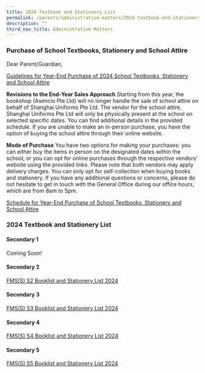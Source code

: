 ```yaml
---
title: 2024 Textbook and Stationery List
permalink: /parents/administrative-matters/2024-textbook-and-stationery-list/
description: ""
third_nav_title: Administrative Matters
---
```

### Purchase of School Textbooks, Stationery and School Attire


Dear Parent/Guardian,

<u>Guidelines for Year-End Purchase of 2024 School Textbooks, Stationery and School Attire</u>

**Revisions to the End-Year Sales Approach**
Starting from this year, the bookshop (Asencio Pte Ltd) will no longer handle the sale of school attire on behalf of Shanghai Uniforms Pte Ltd. 
The vendor for the school attire, Shanghai Uniforms Pte Ltd will only be physically present at the school on selected specific dates. You can find additional details in the provided schedule. If you are unable to make an in-person purchase, you have the option of buying the school attire through their online website.  

**Mode of Purchase**
You have two options for making your purchases: you can either buy the items in person on the designated dates within the school, or you can opt for online purchases through the respective vendors’ website using the provided links. Please note that both vendors may apply delivery charges. You can only opt for self-collection when buying books and stationery.
If you have any additional questions or concerns, please do not hesitate to get in touch with the General Office during our office hours, which are from 8am to 5pm.

[Schedule for Year-End Purchase of School Textbooks, Stationery and School Attire](/files/Parents/Admin%20Matters/2023/schedule.pdf)



### 2024 Textbook and Stationery List

#### Secondary 1
Coming Soon!


#### Secondary 2

[FMS(S) S2 Booklist and Stationery List 2024](/files/Parents/Admin%20Matters/2023/2024%20sec%202%20book%20list%20.pdf)

#### Secondary 3

[FMS(S) S3 Booklist and Stationery List 2024](/files/Parents/Admin%20Matters/2023/2024%20sec%203%20book%20list.pdf)

#### Secondary 4

[FMS(S) S4 Booklist and Stationery List 2024](/files/Parents/Admin%20Matters/2023/2024%20sec%204%20book%20list%20.pdf)
#### Secondary 5

[FMS(S) S5 Booklist and Stationery List 2024](/files/Parents/Admin%20Matters/2023/2024%20sec%205%20book%20list%20.pdf)


